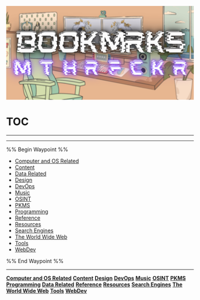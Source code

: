 ![Pasted image 20221011135958](Pasted%20image%2020221011135958.png)

# TOC
---
-----

%% Begin Waypoint %%
- [Computer and OS Related](./Computer%20and%20OS%20Related.md)
- [Content](./Content.md)
- [Data Related](./Data%20Related.md)
- [Design](./Design.md)
- [DevOps](./DevOps.md)
- [Music](./Music.md)
- [OSINT](./OSINT.md)
- [PKMS](./PKMS.md)
- [Programming](./Programming.md)
- [Reference](./Reference.md)
- [Resources](./Resources.md)
- [Search Engines](./Search%20Engines.md)
- [The World Wide Web](./The%20World%20Wide%20Web.md)
- [Tools](./Tools.md)
- [WebDev](./WebDev.md)

%% End Waypoint %%

---

**[Computer and OS Related](Computer%20and%20OS%20Related.md)**
**[Content](Content.md)**
**[Design](Design.md)**
**[DevOps](DevOps.md)**
**[Music](Music.md)**
**[OSINT](OSINT.md)**
**[PKMS](PKMS.md)**
**[Programming](Programming.md)**
**[Data Related](Data%20Related.md)**
**[Reference](Reference.md)**
**[Resources](Resources.md)**
**[Search Engines](Search%20Engines.md)**
**[The World Wide Web](The%20World%20Wide%20Web.md)**
**[Tools](Tools.md)**
**[WebDev](WebDev.md)**